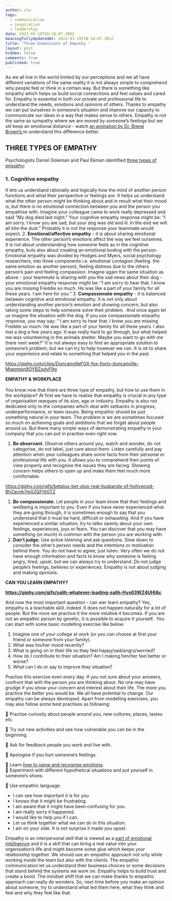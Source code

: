 ```yaml
---
author: ula
tags:
  - communication
  - inspiration
  - leadership
date: 2023-03-19T18:18:07.288Z
meaningfullyUpdatedAt: 2023-03-19T18:18:07.301Z
title: "Three Dimensions of Empathy "
layout: post
hidden: false
comments: true
published: true
---
```

As we all live in the world limited by our perceptions and we all have different variations of the same reality it is not always simple to comprehend why people feel or think in a certain way. But there is something like empathy which helps us build social connections and feel values and cared for. Empathy is essential in both our private and professional life to understand the needs, emotions and opinions of others. Thanks to empathy we can put ourselves in someone’s situation and improve our capacity to communicate our ideas in a way that makes sense to others. Empathy is not the same as sympathy where we are moved by someone’s feelings but we stil keep an emotional distance - watch [an animation by Dr. Brene Brown’s ](https://www.youtube.com/watch?v=KZBTYViDPlQ)to understand this difference better. 

<YouTubeEmbed url='https://www.youtube.com/watch?v=KZBTYViDPlQ' />

## **THREE TYPES OF EMPATHY** 

Psychologists Daniel Goleman and Paul Ekman identified [three types of empathy](https://www.youtube.com/watch?v=WdDVvLEKoc8): 

### 1. **Cognitive empathy**  

It lets us understand rationally and logically how the mind of another person functions and what their perspective or feelings are. It helps us understand what the other person might be thinking about and in result what their mood is, but there is no emotional connection between you and the person you empathise with. Imagine your colleague came to work really depressed and said “My dog died last night.” Your cognitive empathy response might be: “I am sorry. I know you are sad, but your dog was old and ill. In the end we will all bite the dust.” Probably it is not the response your teammate would expect.
2. **Emotional/affective empathy** - it is about sharing emotional experience. The other person’s emotions affect the way we feel ourselves. It is not about understanding how someone feels as in the cognitive empathy, buts also about creating an emotional boding with the person. Emotional empathy was divided by Hodges and Myers, social psychology researchers, into three components i.e. emotional contagion (feeling  the same emotion as another person), feeling distress due to the others person’s pain and feeling compassion. Imagine again the same situation as above - your teammate is sharing with you the sad news about their dog - your emotional empathy response might be: “I am sorry to hear that. I know you are missing Freddie so much. He was like a part of your family for all these years. I am here for you.”
3. **Compassionate empathy** - it is balanced between cognitive and emotional empathy. It is not only about understanding another person’s emotion and showing concern, but also taking some steps to help someone solve their problem.  And once again let us imagine the situation with the dog. If you use compassionate empathy response, you may say: “ I am sorry to hear that. I know you are missing Freddie so much. He was like a part of your family for all these years. I also lost a dog a few years ago. It was really hard to go through, but what helped me was volunteering in the animals shelter. Maybe you want to go with me there next week?” It is not always easy to find an appropriate solution to someone’s problem, but we can try to help however we can. It is ok to share your experience and relate to something that helped you in the past. 

<https://giphy.com/clips/DuncanvilleFOX-fox-foxtv-duncanville-Mqpmtpn8OYBZodvF9g>

**EMPATHY & WORKPLACE**\
\
You know now that there are three type pf empathy, but how to use them in the workplace? At first we have to realise that empathy is crucial in any type of organisation reargues of its size, age or industry. Empathy is also not dedicated only to the companies which deal with setbacks in progress, underperformance, or team issues. Being empathic should be just something natural in your team. The problem is we are sometimes focused so much on achieving goals and ambitions that we forget about people around us. But there many simple ways of demonstrating empathy in your company that you can put in practise even right now.

1. **Be observant.** Observe others around you, watch and wonder, do not categorise, do not label, just care about them. Listen carefully and pay attention when your colleagues share some facts from their personal or professional life with you. It allows you to comprehend their points of view properly and recognise the issues they are facing. Showing concern helps others to open up and make them feel much more comfortable.



<https://giphy.com/gifs/betplus-bet-plus-real-husbands-of-hollywood-BhZacnk7mGZQFhtGTZ> 



1. **Be compassionate.** Let people in your team know that their feelings and wellbeing is important to you. Even if you have never experienced what they are going through, it is sometimes enough to say that you understand that it must be hard, difficult or exhausting. And if you have experienced a similar situation, try to talko openly about your own feelings, experiences, joys or fears. You can discover that you may have something (or much) in common with the person you are working with.
2. **Don’t judge.** Use active listening and ask questions. Slow down to consider the other’s person needs and the intentions or motivation behind them. You do not have to agree, just listen. Very often we do not have enough information and facts to know why someone is feeling angry, tired, upset, but we can always try to understand. Do not judge people’s feelings, believes or experiences. Empathy is not about judging and making opinions. 







**CAN YOU LEARN EMPATHY?** 



**<https://giphy.com/gifs/salih-whatever-loading-salih-Hys63WZ4UHlAc>** 



And now the most important question - can wer learn empathy? Yes, empathy is a teachable skill. indeed. It does not happen naturally for a lot of people. But the more we practice it the more intuitive it becomes. If you are not an empathic person by genetic, it is possible to acquire it yourself.  You can start with some basic modelling exercise like below:

1. Imagine one of your college at work (or you can choose at first your friend or someone from your family). 
2. What was his/her mood recently?
3. What is going on in their life so they feel happy/sad/angry/worried?
4. How do I contribute to their situation? Am I making him/her feel better or worse? 
5. What can I do or say to improve they situation?

Practise this exercise even every day. If you not sure about your answers, confront that with the person you are thinking about. No one may have grudge if you show your concern and interest about their life. The more you practice the better you would be. We all have potential to change. Our empathy can be always developed. Apart from modelling exercises, you may also follow some best practises as following:

🧡 Practise curiosity about people around you, new cultures, places, tastes etc.  

🧡 Try out new activities and see how vulnerable you can be in the beginning. 

🧡 Ask for feedback people you work and live with. 

🧡 Apologise if you hurt someone’s feelings.  

🧡 Learn [how to name and recognise emotions](https://advice.theshineapp.com/articles/struggling-to-name-how-you-feel-try-using-this-wheel/).\
🧡 Experiment with different hypothetical situations and put yourself in someone’s shoes. 

🧡 Use empathic language.



* I can see how important it is for you. 
* I knows that it might be frustrating. 
* I am aware that it might have been confusing for you. 
* I am really sorry it happened. 
* I would like to help you if I can. 
* Let us think together what we can do in this situation. 
* I am on your side. It is not surprise it made you upset. 





Empathy is an interpersonal skill that is viewed as a [part of emotional intelligence](http://search.proquest.com/docview/1112231766?pq-origsite=gscholar) and it is a skill that can bring a real value into your organisation’s life and might become some glue which keeps your relationship together. We should use an empathic approach not only while working inside the team but also with the clients. The empathic communication let us understand their business choices or some decisions that stand behind the systems we work on. Empathy helps to build trust and create a bond. The mindset shift that we can make thanks to empathic approach can really do wonders. So, next time before you make an opinion about someone, try to understand what led them here, what they think and feel and why they feel like that.